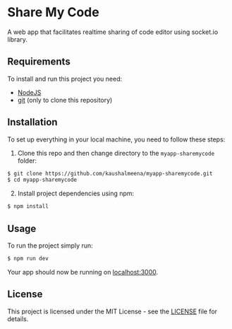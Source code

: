 # Share My Code

A web app that facilitates realtime sharing of code editor using socket.io library.

## Requirements

To install and run this project you need:

- [NodeJS](https://nodejs.org/ "NodeJS")
- [git](https://git-scm.com/downloads "git") (only to clone this repository)

## Installation

To set up everything in your local machine, you need to follow these steps:

1. Clone this repo and then change directory to the `myapp-sharemycode` folder:

```bash
$ git clone https://github.com/kaushalmeena/myapp-sharemycode.git
$ cd myapp-sharemycode
```

2. Install project dependencies using npm:

```bash
$ npm install
```

## Usage

To run the project simply run:

```bash
$ npm run dev
```

Your app should now be running on [localhost:3000](http://localhost:3000/).

## License

This project is licensed under the MIT License - see the [LICENSE](LICENSE) file for details.

